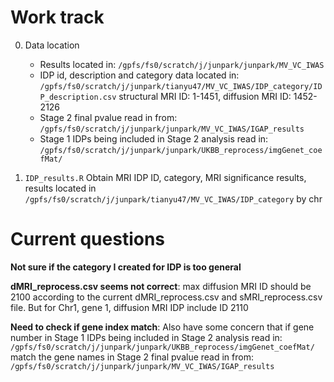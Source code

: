 # Work track
0. Data location
   * Results located in: `/gpfs/fs0/scratch/j/junpark/junpark/MV_VC_IWAS`
   * IDP id, description and category data located in: `/gpfs/fs0/scratch/j/junpark/tianyu47/MV_VC_IWAS/IDP_category/IDP_description.csv`
     structural MRI ID: 1-1451, diffusion MRI ID: 1452-2126
   * Stage 2 final pvalue read in from: `/gpfs/fs0/scratch/j/junpark/junpark/MV_VC_IWAS/IGAP_results`
   * Stage 1 IDPs being included in Stage 2 analysis read in: `/gpfs/fs0/scratch/j/junpark/junpark/UKBB_reprocess/imgGenet_coefMat/`

1. `IDP_results.R`
   Obtain MRI IDP ID, category, MRI significance results, results located in `/gpfs/fs0/scratch/j/junpark/tianyu47/MV_VC_IWAS/IDP_category` by chr

# Current questions
  **Not sure if the category I created for IDP is too general**
  
  **dMRI_reprocess.csv seems not correct**: max diffusion MRI ID should be 2100 according to the current dMRI_reprocess.csv and sMRI_reprocess.csv file. But for Chr1, gene 1, diffusion MRI IDP include ID 2110

   **Need to check if gene index match**: Also have some concern that if gene number in Stage 1 IDPs being included in Stage 2 analysis read in: `/gpfs/fs0/scratch/j/junpark/junpark/UKBB_reprocess/imgGenet_coefMat/` match the gene names in Stage 2 final pvalue read in from: `/gpfs/fs0/scratch/j/junpark/junpark/MV_VC_IWAS/IGAP_results`
